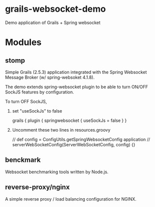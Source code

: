 # grails-websocket-demo
Demo application of Grails + Spring websocket
# Modules
## stomp
Simple Grails (2.5.3) application integrated with the Spring Websocket Message Broker (w/ spring-websoket 4.1.8).

The demo extends spring-websocket plugin to be able to turn ON/OFF SockJS features by configuration.

To turn OFF SockJS,
 1. set "useSockJs" to false

 
    grails {
        plugin {
        springwebsocket {
            useSockJs = false
        }
    }

 2. Uncomment these two lines in resources.groovy
 
 
     // def config = ConfigUtils.getSpringWebsocketConfig application
     // serverWebSocketConfig(ServerWebSocketConfig, config) {}

## benckmark
Websocket benchmarking tools written by Node.js.

## reverse-proxy/nginx
A simple reverse proxy / load balancing configuration for NGINX.
